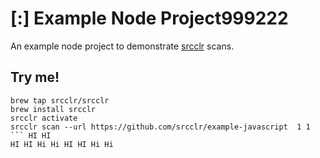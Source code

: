 # [:] Example Node Project999222

An example node project to demonstrate [srcclr](https://www.srcclr.com) scans.

## Try me!

```
brew tap srcclr/srcclr  
brew install srcclr   
srcclr activate
srcclr scan --url https://github.com/srcclr/example-javascript  1 1
``` HI HI
HI HI Hi Hi HI HI Hi Hi 


